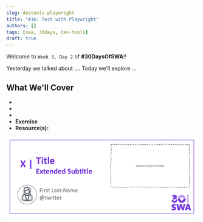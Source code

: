 ```yaml
---
slug: devtools-playwright
title: "#16: Test with Playwright"
authors: []
tags: [swa, 30days, dev-tools]
draft: true 
---
```

Welcome to `Week 3, Day 2` of **#30DaysOfSWA**!! 

Yesterday we talked about .... Today we'll explore ...


## What We'll Cover
 * 
 * 
 * 
 * **Exercise** 
 * **Resource(s):** 

![](../static/img/series/banner.png)
